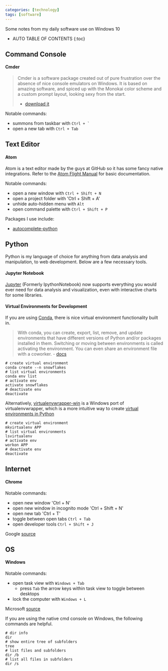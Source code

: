 ```yaml
---
categories: [technology]
tags: [software]
---
```


Some notes from my daily software use on Windows 10

<!-- excerpt separator -->

* AUTO TABLE OF CONTENTS
{:toc}

## Command Console

#### Cmder

> Cmder is a software package created out of pure frustration over the absence of nice console emulators on Windows. It is based on amazing software, and spiced up with the Monokai color scheme and a custom prompt layout, looking sexy from the start.
> - [download it](http://cmder.net/)  

Notable commands:  

  - summons from taskbar with ``Ctrl + ` ``
  - open a new tab with `Ctrl + Tab`

## Text Editor

#### Atom

Atom is a text editor made by the guys at GitHub so it has some fancy native integrations. Refer to the [Atom Flight Manual](http://flight-manual.atom.io/getting-started/sections/atom-basics/) for basic documentation.

Notable commands:  

  - open a new window with `Ctrl + Shift + N`
  - open a project folder with 'Ctrl + Shift + A'
  - unhide auto-hidden menu with `Alt`  
  - open command palette with `Ctrl + Shift + P`

Packages I use include:  

  - [autocomplete-python](https://atom.io/packages/autocomplete-python)

## Python

Python is my language of choice for anything from data analysis and manipulation, to web development. Below are a few necessary tools.  

#### Jupyter Notebook

[Jupyter](http://jupyter.org/) (Formerly IpythonNotebook) now supports everything you would ever need for data analysis and visualization, even with interactive charts for some libraries.  

#### Virtual Environments for Development

If you are using [Conda](https://conda.io/), there is nice virtual environment functionality built in.  

> With conda, you can create, export, list, remove, and update environments that have different versions of Python and/or packages installed in them. Switching or moving between environments is called activating the environment. You can even share an environment file with a coworker. - [docs](https://conda.io/docs/using/envs.html)

```shell
# create virtual environment
conda create --n snowflakes
# list virtual environments
conda env list
# activate env
activate snowflakes
# deactivate env
deactivate
```

Alternatively, [virtualenvwrapper-win](https://github.com/davidmarble/virtualenvwrapper-win/) is a Windows port of virtualenvwrapper, which is a more intuitive way to create [virtual environments in Python](http://docs.python-guide.org/en/latest/dev/virtualenvs/)  

```shell
# create virtual environment
mkvirtualenv APP
# list virtual environments
lsvirtualenv
# activate env
workon APP
# deactivate env
deactivate
```

## Internet

#### Chrome

Notable commands:  

  - open new window 'Ctrl + N'
  - open new window in incognito mode 'Ctrl + Shift + N'
  - open new tab 'Ctrl + T'
  - toggle between open tabs `Ctrl + Tab`
  - open developer tools `Ctrl + Shift + J`

Google [source](https://support.google.com/chrome/answer/157179?)  

<div class="heading" id="operating_system"></div>

## OS

#### Windows

Notable commands:  

  - open task view with `Windows + Tab`
    - press `Tab` the arrow keys within task view to toggle between desktops
  - lock the computer with `Windows + L`

Microsoft [source](https://support.microsoft.com/en-us/help/12445/windows-keyboard-shortcuts)

If you are using the native cmd console on Windows, the following commands are helpful.

```shell
# dir info  
dir
# show entire tree of subfolders  
tree
# list files and subfolders  
dir /b
# list all files in subfolders  
dir /s
```
